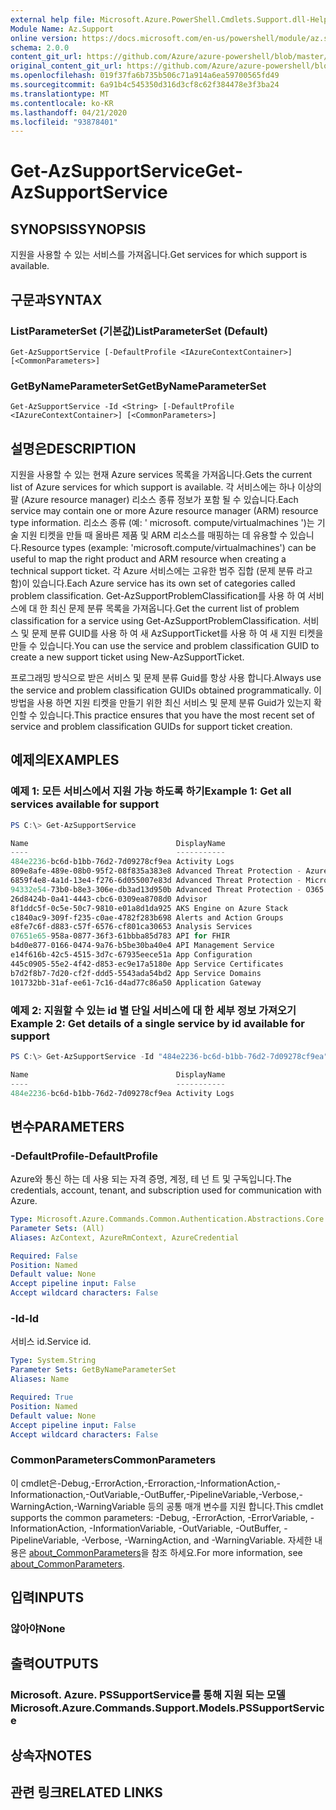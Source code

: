 ```yaml
---
external help file: Microsoft.Azure.PowerShell.Cmdlets.Support.dll-Help.xml
Module Name: Az.Support
online version: https://docs.microsoft.com/en-us/powershell/module/az.support/get-azsupportservice
schema: 2.0.0
content_git_url: https://github.com/Azure/azure-powershell/blob/master/src/Support/Support/help/Get-AzSupportService.md
original_content_git_url: https://github.com/Azure/azure-powershell/blob/master/src/Support/Support/help/Get-AzSupportService.md
ms.openlocfilehash: 019f37fa6b735b506c71a914a6ea59700565fd49
ms.sourcegitcommit: 6a91b4c545350d316d3cf8c62f384478e3f3ba24
ms.translationtype: MT
ms.contentlocale: ko-KR
ms.lasthandoff: 04/21/2020
ms.locfileid: "93878401"
---
```

# <span data-ttu-id="0305d-101">Get-AzSupportService</span><span class="sxs-lookup"><span data-stu-id="0305d-101">Get-AzSupportService</span></span>

## <span data-ttu-id="0305d-102">SYNOPSIS</span><span class="sxs-lookup"><span data-stu-id="0305d-102">SYNOPSIS</span></span>
<span data-ttu-id="0305d-103">지원을 사용할 수 있는 서비스를 가져옵니다.</span><span class="sxs-lookup"><span data-stu-id="0305d-103">Get services for which support is available.</span></span> 

## <span data-ttu-id="0305d-104">구문과</span><span class="sxs-lookup"><span data-stu-id="0305d-104">SYNTAX</span></span>

### <span data-ttu-id="0305d-105">ListParameterSet (기본값)</span><span class="sxs-lookup"><span data-stu-id="0305d-105">ListParameterSet (Default)</span></span>
```
Get-AzSupportService [-DefaultProfile <IAzureContextContainer>] [<CommonParameters>]
```

### <span data-ttu-id="0305d-106">GetByNameParameterSet</span><span class="sxs-lookup"><span data-stu-id="0305d-106">GetByNameParameterSet</span></span>
```
Get-AzSupportService -Id <String> [-DefaultProfile <IAzureContextContainer>] [<CommonParameters>]
```

## <span data-ttu-id="0305d-107">설명은</span><span class="sxs-lookup"><span data-stu-id="0305d-107">DESCRIPTION</span></span>
<span data-ttu-id="0305d-108">지원을 사용할 수 있는 현재 Azure services 목록을 가져옵니다.</span><span class="sxs-lookup"><span data-stu-id="0305d-108">Gets the current list of Azure services for which support is available.</span></span> <span data-ttu-id="0305d-109">각 서비스에는 하나 이상의 팔 (Azure resource manager) 리소스 종류 정보가 포함 될 수 있습니다.</span><span class="sxs-lookup"><span data-stu-id="0305d-109">Each service may contain one or more Azure resource manager (ARM) resource type information.</span></span> <span data-ttu-id="0305d-110">리소스 종류 (예: ' microsoft. compute/virtualmachines ')는 기술 지원 티켓을 만들 때 올바른 제품 및 ARM 리소스를 매핑하는 데 유용할 수 있습니다.</span><span class="sxs-lookup"><span data-stu-id="0305d-110">Resource types (example: 'microsoft.compute/virtualmachines') can be useful to map the right product and ARM resource when creating a technical support ticket.</span></span> <span data-ttu-id="0305d-111">각 Azure 서비스에는 고유한 범주 집합 (문제 분류 라고 함)이 있습니다.</span><span class="sxs-lookup"><span data-stu-id="0305d-111">Each Azure service has its own set of categories called problem classification.</span></span> <span data-ttu-id="0305d-112">Get-AzSupportProblemClassification를 사용 하 여 서비스에 대 한 최신 문제 분류 목록을 가져옵니다.</span><span class="sxs-lookup"><span data-stu-id="0305d-112">Get the current list of problem classification for a service using Get-AzSupportProblemClassification.</span></span> <span data-ttu-id="0305d-113">서비스 및 문제 분류 GUID를 사용 하 여 새 AzSupportTicket를 사용 하 여 새 지원 티켓을 만들 수 있습니다.</span><span class="sxs-lookup"><span data-stu-id="0305d-113">You can use the service and problem classification GUID to create a new support ticket using New-AzSupportTicket.</span></span>

<span data-ttu-id="0305d-114">프로그래밍 방식으로 받은 서비스 및 문제 분류 Guid를 항상 사용 합니다.</span><span class="sxs-lookup"><span data-stu-id="0305d-114">Always use the service and problem classification GUIDs obtained programmatically.</span></span> <span data-ttu-id="0305d-115">이 방법을 사용 하면 지원 티켓을 만들기 위한 최신 서비스 및 문제 분류 Guid가 있는지 확인할 수 있습니다.</span><span class="sxs-lookup"><span data-stu-id="0305d-115">This practice ensures that you have the most recent set of service and problem classification GUIDs for support ticket creation.</span></span>

## <span data-ttu-id="0305d-116">예제의</span><span class="sxs-lookup"><span data-stu-id="0305d-116">EXAMPLES</span></span>

### <span data-ttu-id="0305d-117">예제 1: 모든 서비스에서 지원 가능 하도록 하기</span><span class="sxs-lookup"><span data-stu-id="0305d-117">Example 1: Get all services available for support</span></span>
```powershell
PS C:\> Get-AzSupportService

Name                                 DisplayName
----                                 -----------
484e2236-bc6d-b1bb-76d2-7d09278cf9ea Activity Logs
809e8afe-489e-08b0-95f2-08f835a383e8 Advanced Threat Protection - Azure
6859f4e8-4a1d-13e4-f276-6d055007e83d Advanced Threat Protection - Microsoft Defender
94332e54-73b0-b8e3-306e-db3ad13d950b Advanced Threat Protection - O365
26d8424b-0a41-4443-cbc6-0309ea8708d0 Advisor
8f1ddc5f-0c5e-50c7-9810-e01a8d1da925 AKS Engine on Azure Stack
c1840ac9-309f-f235-c0ae-4782f283b698 Alerts and Action Groups
e8fe7c6f-d883-c57f-6576-cf801ca30653 Analysis Services
07651e65-958a-0877-36f3-61bbba85d783 API for FHIR
b4d0e877-0166-0474-9a76-b5be30ba40e4 API Management Service
e14f616b-42c5-4515-3d7c-67935eece51a App Configuration
445c0905-55e2-4f42-d853-ec9e17a5180e App Service Certificates
b7d2f8b7-7d20-cf2f-ddd5-5543ada54bd2 App Service Domains
101732bb-31af-ee61-7c16-d4ad77c86a50 Application Gateway
```

### <span data-ttu-id="0305d-118">예제 2: 지원할 수 있는 id 별 단일 서비스에 대 한 세부 정보 가져오기</span><span class="sxs-lookup"><span data-stu-id="0305d-118">Example 2: Get details of a single service by id available for support</span></span>
```powershell
PS C:\> Get-AzSupportService -Id "484e2236-bc6d-b1bb-76d2-7d09278cf9ea"

Name                                 DisplayName
----                                 -----------
484e2236-bc6d-b1bb-76d2-7d09278cf9ea Activity Logs
```

## <span data-ttu-id="0305d-119">변수</span><span class="sxs-lookup"><span data-stu-id="0305d-119">PARAMETERS</span></span>

### <span data-ttu-id="0305d-120">-DefaultProfile</span><span class="sxs-lookup"><span data-stu-id="0305d-120">-DefaultProfile</span></span>
<span data-ttu-id="0305d-121">Azure와 통신 하는 데 사용 되는 자격 증명, 계정, 테 넌 트 및 구독입니다.</span><span class="sxs-lookup"><span data-stu-id="0305d-121">The credentials, account, tenant, and subscription used for communication with Azure.</span></span>

```yaml
Type: Microsoft.Azure.Commands.Common.Authentication.Abstractions.Core.IAzureContextContainer
Parameter Sets: (All)
Aliases: AzContext, AzureRmContext, AzureCredential

Required: False
Position: Named
Default value: None
Accept pipeline input: False
Accept wildcard characters: False
```

### <span data-ttu-id="0305d-122">-Id</span><span class="sxs-lookup"><span data-stu-id="0305d-122">-Id</span></span>
<span data-ttu-id="0305d-123">서비스 id.</span><span class="sxs-lookup"><span data-stu-id="0305d-123">Service id.</span></span>

```yaml
Type: System.String
Parameter Sets: GetByNameParameterSet
Aliases: Name

Required: True
Position: Named
Default value: None
Accept pipeline input: False
Accept wildcard characters: False
```

### <span data-ttu-id="0305d-124">CommonParameters</span><span class="sxs-lookup"><span data-stu-id="0305d-124">CommonParameters</span></span>
<span data-ttu-id="0305d-125">이 cmdlet은-Debug,-ErrorAction,-Erroraction,-InformationAction,-Informationaction,-OutVariable,-OutBuffer,-PipelineVariable,-Verbose,-WarningAction,-WarningVariable 등의 공통 매개 변수를 지원 합니다.</span><span class="sxs-lookup"><span data-stu-id="0305d-125">This cmdlet supports the common parameters: -Debug, -ErrorAction, -ErrorVariable, -InformationAction, -InformationVariable, -OutVariable, -OutBuffer, -PipelineVariable, -Verbose, -WarningAction, and -WarningVariable.</span></span> <span data-ttu-id="0305d-126">자세한 내용은 [about_CommonParameters](http://go.microsoft.com/fwlink/?LinkID=113216)을 참조 하세요.</span><span class="sxs-lookup"><span data-stu-id="0305d-126">For more information, see [about_CommonParameters](http://go.microsoft.com/fwlink/?LinkID=113216).</span></span>

## <span data-ttu-id="0305d-127">입력</span><span class="sxs-lookup"><span data-stu-id="0305d-127">INPUTS</span></span>

### <span data-ttu-id="0305d-128">않아야</span><span class="sxs-lookup"><span data-stu-id="0305d-128">None</span></span>

## <span data-ttu-id="0305d-129">출력</span><span class="sxs-lookup"><span data-stu-id="0305d-129">OUTPUTS</span></span>

### <span data-ttu-id="0305d-130">Microsoft. Azure. PSSupportService를 통해 지원 되는 모델</span><span class="sxs-lookup"><span data-stu-id="0305d-130">Microsoft.Azure.Commands.Support.Models.PSSupportService</span></span>

## <span data-ttu-id="0305d-131">상속자</span><span class="sxs-lookup"><span data-stu-id="0305d-131">NOTES</span></span>

## <span data-ttu-id="0305d-132">관련 링크</span><span class="sxs-lookup"><span data-stu-id="0305d-132">RELATED LINKS</span></span>

